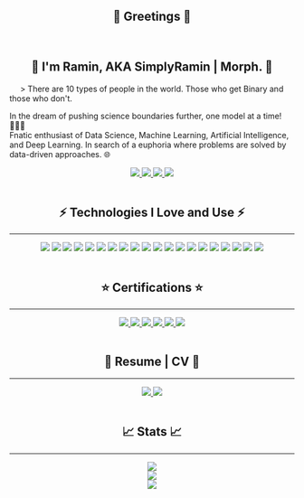 <h2 align='center'>👋 Greetings 👋</h2>

</br>

<h2 align='center'> 💎 I'm Ramin, AKA SimplyRamin | Morph. 💎 </h2>
<p style='text-indent:.5cm;'>
    &gt; There are 10 types of people in the world. Those who get Binary and those who don't.</br>
</p>
<p>
    In the dream of pushing science boundaries further, one model at a time! 👨🏻‍💻</br>
    Fnatic enthusiast of Data Science, Machine Learning, Artificial Intelligence, and Deep Learning. In search of a euphoria where problems are solved by data-driven approaches. 🌐</br>

</p style='text-indent:.5cm;'>

<!--- contact me --->
<div align='center'>
    <a href='mailto:ferdos.ramin@gmail.com'>
        <img src='https://img.shields.io/badge/-ferdos.ramin@gmail.com-c14438?logo=gmail&logoColor=white&style=for-the-badge'>
    </a>
    <a href='https://www.linkedin.com/in/raminferdos/'>
        <img src='https://img.shields.io/badge/-Ramin%20F.-0A66C2?logo=linkedin&logoColor=white&style=for-the-badge'>
    </a>
    <a href='https://www.instagram.com/simplyramin/'>
        <img src='https://img.shields.io/badge/-SimplyRamin-E4405F?logo=instagram&logoColor=white&style=for-the-badge'>
    </a>
    <a href='https://www.kaggle.com/raminferdos'>
        <img src='https://img.shields.io/badge/-SimplyRamin-20BEFF?logo=kaggle&logoColor=white&style=for-the-badge'>
    </a>
</div>
</br>

<h2 align='center'> ⚡ Technologies I Love and Use ⚡ </h2>

---
<!-- Technologies -->
<div align='center'>
    <img src='https://img.shields.io/badge/-Python-black?logo=python&logoColor=white&style=for-the-badge'>
    <img src='https://img.shields.io/badge/-Anaconda-black?logo=anaconda&logoColor=white&style=for-the-badge'>
    <img src='https://img.shields.io/badge/-Jupyter-black?logo=jupyter&logoColor=white&style=for-the-badge'>
    <img src='https://img.shields.io/badge/-PyTorch-black?logo=pytorch&logoColor=white&style=for-the-badge'>
    <img src='https://img.shields.io/badge/-Markdown-black?logo=markdown&logoColor=white&style=for-the-badge'>
    <img src='https://img.shields.io/badge/-tensorflow-black?logo=tensorflow&logoColor=white&style=for-the-badge'>
    <img src='https://img.shields.io/badge/-Scikit--learn-black?logo=scikitlearn&logoColor=white&style=for-the-badge'>
    <img src='https://img.shields.io/badge/-Numpy-black?logo=numpy&logoColor=white&style=for-the-badge'>
    <img src='https://img.shields.io/badge/-pandas-black?logo=pandas&logoColor=white&style=for-the-badge'>
    <img src='https://img.shields.io/badge/-graphql-black?logo=graphql&logoColor=white&style=for-the-badge'>
    <img src='https://img.shields.io/badge/-mysql-black?logo=mysql&logoColor=white&style=for-the-badge'>
    <img src='https://img.shields.io/badge/-Amazon AWS-black?logo=amazonaws&logoColor=white&style=for-the-badge'>
    <img src='https://img.shields.io/badge/-docker-black?logo=docker&logoColor=white&style=for-the-badge'>
    <img src='https://img.shields.io/badge/-git-black?logo=git&logoColor=white&style=for-the-badge'>
    <img src='https://img.shields.io/badge/-github-black?logo=github&logoColor=white&style=for-the-badge'>
    <img src='https://img.shields.io/badge/-flask-black?logo=flask&logoColor=white&style=for-the-badge'>
    <img src='https://img.shields.io/badge/-vscode-black?logo=visualstudiocode&logoColor=white&style=for-the-badge'>
    <img src='https://img.shields.io/badge/-html-black?logo=html5&logoColor=white&style=for-the-badge'>
    <img src='https://img.shields.io/badge/-css-black?logo=css3&logoColor=white&style=for-the-badge'>
    <img src='https://img.shields.io/badge/-json-black?logo=json&logoColor=white&style=for-the-badge'>
</div>

</br>
<h2 align='center'>⭐ Certifications ⭐</h2>

---
<!-- Certifications -->
<div align='center'>
    <a href='https://www.coursera.org/account/accomplishments/specialization/certificate/VFSMH8RFUS5T'>
        <img src='https://img.shields.io/badge/-Python for everybody-0056D2?logo=coursera&logoColor=white&style=for-the-badge'>
    </a>
    <a href='https://www.coursera.org/account/accomplishments/specialization/certificate/JZK5RJXGWDVB'>
        <img src='https://img.shields.io/badge/-IBM Datascience-052FAD?logo=ibm&logoColor=white&style=for-the-badge'>
    </a>
    <a href='https://www.youracclaim.com/badges/a6ab74d4-086d-4b52-92b0-88cd4ba97f80?source=linked_in_profile'>
        <img src='https://img.shields.io/badge/-IBM professional certificate-052FAD?logo=ibm&logoColor=white&style=for-the-badge'>
    </a>
    <a href='https://www.coursera.org/account/accomplishments/specialization/certificate/U45K7BWG7PSA'>
        <img src='https://img.shields.io/badge/-Deep learning-0056D2?logo=coursera&logoColor=white&style=for-the-badge'>
    </a>
    <a href='https://www.coursera.org/account/accomplishments/specialization/certificate/PRNQBBYGRQA6'>
        <img src='https://img.shields.io/badge/-GANs-0056D2?logo=coursera&logoColor=white&style=for-the-badge'>
    </a>
    <a href='https://www.coursera.org/account/accomplishments/specialization/certificate/A2C6R33SAE2G'>
        <img src='https://img.shields.io/badge/-practical datascience-232F3E?logo=amazon aws&logoColor=white&style=for-the-badge'>
    </a>
</div>

</br>
<h2 align='center'>📜 Resume | CV 📜</h2>

---
<!-- Resume -->
<div align='center'>
    <a href='https://drive.google.com/file/d/1GXl2KHnS2N3IB_uUtDWOw3mYyHZHCbCJ/view?usp=sharing'>
        <img src='https://img.shields.io/badge/-Professional Resume-black?logo=googledrive&logoColor=white&style=for-the-badge'>
    </a>
    <a href='https://drive.google.com/file/d/1TL8HLFF-Y-5ALJ94V_Ici961IG8ckUkm/view?usp=sharing'>
        <img src='https://img.shields.io/badge/-Academic Resume-black?logo=googledrive&logoColor=white&style=for-the-badge'>
    </a>
</div>

</br>
<h2 align='center'>📈 Stats 📈</h2>

---
<div align='center'>
    <a href='https://github.com/SimplyRamin'>
        <img src='https://visitor-badge.laobi.icu/badge?page_id=simplyramin.visitor-badge'></br>
        <img src='https://github-readme-stats.vercel.app/api/top-langs/?username=SimplyRamin&layout=compact&theme=chartreuse-dark'></br>
        <img src='https://github-readme-stats.vercel.app/api?username=SimplyRamin&theme=chartreuse-dark'>
    </a>
</div>
